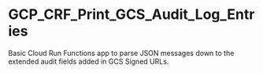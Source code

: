 # GCP_CRF_Print_GCS_Audit_Log_Entries
Basic Cloud Run Functions app to parse JSON messages down to the extended audit fields added in GCS Signed URLs.
